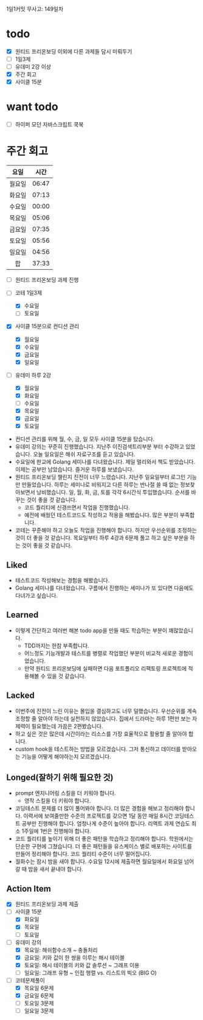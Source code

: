 1일1커밋 무사고: 149일차

# todo

- [x] 원티드 프리온보딩 이외에 다른 과제들 담시 미뤄두기
- [ ] 1일3제
- [ ] 유데미 2강 이상
- [x] 주간 회고
- [x] 사이클 15분

# want todo

- [ ] 하이퍼 모던 자바스크립트 쿡북

# 주간 회고

|  요일  | 시간  |
| :----: | ----- |
| 월요일 | 06:47 |
| 화요일 | 07:13 |
| 수요일 | 00:00 |
| 목요일 | 05:06 |
| 금요일 | 07:35 |
| 토요일 | 05:56 |
| 일요일 | 04:56 |
|   합   | 37:33 |

- [ ] 원티드 프리온보딩 과제 진행
- [ ] 코테 1일3제
  - [x] 수요일
  - [ ] 토요일
- [x] 사이클 15분으로 컨디션 관리
  - [x] 월요일
  - [x] 수요일
  - [x] 금요일
  - [x] 일요일
- [ ] 유데미 하루 2강

  - [x] 월요일
  - [x] 화요일
  - [ ] 수요일
  - [x] 목요일
  - [x] 금요일
  - [x] 토요일

- 컨디션 관리를 위해 월, 수, 금, 일 모두 사이클 15분을 탔습니다.
- 유데미 강의는 꾸준히 진행했습니다. 지난주 이진검색트리부분 부터 수강하고 있었습니다. 오늘 일요일은 해쉬 자료구조를 듣고 있습니다.
- 수요일에 판교에 Golang 세미나를 다녀왔습니다. 제일 멀리와서 책도 받았습니다. 이제는 공부만 남았습니다. 즐거운 하루를 보냈습니다.
- 원티드 프리온보딩 챌린지 진전이 너무 느렸습니다. 지난주 일요일부터 로그인 기능만 만들었습니다. 하루는 세미나로 비워지고 다른 하루는 반나절 쓸 때 없는 정보찾아보면서 낭비했습니다. 일, 월, 화, 금, 토를 각각 6시간식 투입했습니다. 순서를 바꾸는 것이 좋을 것 같습니다.
  - 코드 퀄리티에 신경쓰면서 작업을 진행했습니다.
  - 예전에 배웠던 테스트코드도 작성하고 적용을 해봤습니다. 많은 부분이 부족합니다.
- 코테는 꾸준해야 하고 오늘도 작업을 진행해야 합니다. 하지만 우선순위를 조정하는 것이 더 좋을 것 같습니다. 목요일부터 하루 4강과 6문제 풀고 하고 싶은 부분을 하는 것이 좋을 것 같습니다.

## Liked

- 테스트코드 작성해보는 경험을 해봤습니다.
- Golang 세미나를 다녀왔습니다. 구름에서 진행하는 세미나가 또 있다면 다음에도 다녀가고 싶습니다.

## Learned

- 이렇게 간단하고 여러번 해본 todo app을 만들 때도 학습하는 부분이 꽤많았습니다.
  - TDD까지는 한참 부족합니다.
  - 어느정도 기능개발과 테스트를 병렬로 작업했던 부분이 비교적 새로운 경험이었습니다.
  - 만약 원티드 프리온보딩에 실패하면 다음 포트폴리오 리팩토링 프로젝트에 적용해볼 수 있을 것 같습니다.

## Lacked

- 이번주에 진전이 느린 이유는 몰입을 결심하고도 너무 덜했습니다. 우선순위를 계속 조정할 줄 알아야 하는데 실천하지 않았습니다. 집에서 드라마는 하루 1편만 보는 자제력이 필요했는데 가끔은 2편봤습니다.
- 하고 싶은 것은 많은데 시간이라는 리소스를 가장 효율적으로 활용할 줄 알아야 합니다.
- custom hook을 테스트하는 방법을 모르겠습니다. 그저 통신하고 데이터를 받아오는 기능을 어떻게 해야하는지 모르겠습니다.

## Longed(잘하기 위해 필요한 것)

- prompt 엔지니어링 스킬을 더 키워야 합니다.
  - 영작 스킬을 더 키워야 합니다.
- 코딩테스트 문제를 더 많이 풀어봐야 합니다. 더 많은 경험을 해보고 정리해야 합니다. 이력서에 보여줄만한 수준의 프로젝트를 갖으면 1달 동안 매일 8시간 코딩테스트 공부만 진행해야 합니다. 엄청나게 수준이 높아야 합니다. 리액트 과제 연습도 최소 1주일에 1번은 진행해야 합니다.
- 코드 퀄리티를 높이기 위해 더 좋은 패턴을 학습하고 정리해야 합니다. 학원에서는 단순한 구현에 그쳤습니다. 더 좋은 패턴들을 유스케이스 별로 배포하는 사이트를 만들어 정리해야 합니다. 코드 퀄리티 수준이 너무 떨어집니다.
- 월화수는 잠시 밤을 새야 합니다. 수요일 12시에 제출하면 월요일에서 화요일 넘어갈 때 밤을 새서 끝내야 합니다.

## Action Item

- [x] 원티드 프리온보딩 과제 제출
- [ ] 사이클 15분
  - [x] 화요일
  - [x] 목요일
  - [ ] 토요일
- [ ] 유데미 강의
  - [x] 목요일: 해쉬함수소개 ~ 충돌처리
  - [x] 금요일: 키와 값이 한 쌍을 이루는 해시 테이블
  - [x] 토요일: 해시 테이블의 키와 값 솔루션 ~ 그래프 이용
  - [ ] 일요일: 그래프 유형 ~ 인접 행렬 vs. 리스트의 빅오 (BIG O)
- [ ] 코테문제풀이
  - [x] 목요일 6문제
  - [x] 금요일 6문제
  - [ ] 토요일 3문제
  - [ ] 일요일 3문제
